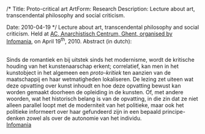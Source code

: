 /*
Title: Proto-critical art
ArtForm: Research
Description: Lecture about art, transcendental philosophy and social criticism.

Date: 2010-04-19
*/
Lecture about art, transcendental philosophy and social criticism. 
Held at <a href="http://community.dewereldmorgen.be/blog/infomania/2010/03/30/programma-infomania-april-mei-kunst-en-maatschappijkritiek" target="_blank">AC, Anarchistisch Centrum, Ghent, organised by Infomania</a>, 
on April 19<sup>th</sup>, 2010. Abstract (in dutch):  

<br/>
Sinds de romantiek en bij uitstek sinds het modernisme, wordt de kritische houding van het kunstenaarschap erkent; correlatief, kan men in het kunstobject in het algemeen een <em>proto-kritiek</em> ten aanzien van de maatschappij en haar wetmatigheden lokaliseren.
De lezing zet uiteen wat deze opvatting over kunst inhoudt en hoe deze opvatting bewust kan worden gemaakt doorheen de opleiding in de kunsten. Of, met andere woorden, wat het historisch belang is van de opvatting, in die zin dat ze niet alleen parallel loopt met de moderniteit van het politieke, maar ook het politieke informeert over haar gefundeerd zijn in een bepaald principe-denken zowel als over de autonomie van het individu.

<br>
<a href="http://www.anarchie.be/infomania/item.php?thema=44&nr=238" target="_blank">Infomania</a>